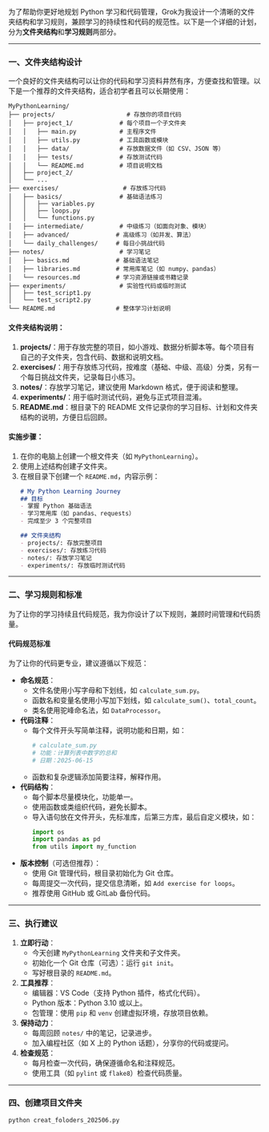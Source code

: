 为了帮助你更好地规划 Python 学习和代码管理，Grok为我设计一个清晰的文件夹结构和学习规则，兼顾学习的持续性和代码的规范性。以下是一个详细的计划，分为**文件夹结构**和**学习规则**两部分。

---

### 一、文件夹结构设计
一个良好的文件夹结构可以让你的代码和学习资料井然有序，方便查找和管理。以下是一个推荐的文件夹结构，适合初学者且可以长期使用：

```
MyPythonLearning/
├── projects/                    # 存放你的项目代码
│   ├── project_1/             # 每个项目一个子文件夹
│   │   ├── main.py            # 主程序文件
│   │   ├── utils.py           # 工具函数或模块
│   │   ├── data/              # 存放数据文件（如 CSV、JSON 等）
│   │   ├── tests/             # 存放测试代码
│   │   └── README.md          # 项目说明文档
│   ├── project_2/
│   └── ...
├── exercises/                  # 存放练习代码
│   ├── basics/                # 基础语法练习
│   │   ├── variables.py
│   │   ├── loops.py
│   │   └── functions.py
│   ├── intermediate/          # 中级练习（如面向对象、模块）
│   ├── advanced/             # 高级练习（如并发、算法）
│   └── daily_challenges/     # 每日小挑战代码
├── notes/                     # 学习笔记
│   ├── basics.md             # 基础语法笔记
│   ├── libraries.md          # 常用库笔记（如 numpy、pandas）
│   └── resources.md          # 学习资源链接或书籍记录
├── experiments/               # 实验性代码或临时测试
│   ├── test_script1.py
│   └── test_script2.py
└── README.md                 # 整体学习计划说明
```

#### 文件夹结构说明：
1. **projects/**：用于存放完整的项目，如小游戏、数据分析脚本等。每个项目有自己的子文件夹，包含代码、数据和说明文档。
2. **exercises/**：用于存放练习代码，按难度（基础、中级、高级）分类，另有一个每日挑战文件夹，记录每日小练习。
3. **notes/**：存放学习笔记，建议使用 Markdown 格式，便于阅读和整理。
4. **experiments/**：用于临时测试代码，避免与正式项目混淆。
5. **README.md**：根目录下的 README 文件记录你的学习目标、计划和文件夹结构的说明，方便日后回顾。

#### 实施步骤：
1. 在你的电脑上创建一个根文件夹（如 `MyPythonLearning`）。
2. 使用上述结构创建子文件夹。
3. 在根目录下创建一个 `README.md`，内容示例：
   ```markdown
   # My Python Learning Journey
   ## 目标
   - 掌握 Python 基础语法
   - 学习常用库（如 pandas、requests）
   - 完成至少 3 个完整项目

   ## 文件夹结构
   - projects/: 存放完整项目
   - exercises/: 存放练习代码
   - notes/: 存放学习笔记
   - experiments/: 存放临时测试代码
   ```

---

### 二、学习规则和标准
为了让你的学习持续且代码规范，我为你设计了以下规则，兼顾时间管理和代码质量。

#### 代码规范标准
为了让你的代码更专业，建议遵循以下规范：
- **命名规范**：
  - 文件名使用小写字母和下划线，如 `calculate_sum.py`。
  - 函数名和变量名使用小写加下划线，如 `calculate_sum()`、`total_count`。
  - 类名使用驼峰命名法，如 `DataProcessor`。
- **代码注释**：
  - 每个文件开头写简单注释，说明功能和日期，如：
    ```python
    # calculate_sum.py
    # 功能：计算列表中数字的总和
    # 日期：2025-06-15
    ```
  - 函数和复杂逻辑添加简要注释，解释作用。
- **代码结构**：
  - 每个脚本尽量模块化，功能单一。
  - 使用函数或类组织代码，避免长脚本。
  - 导入语句放在文件开头，先标准库，后第三方库，最后自定义模块，如：
    ```python
    import os
    import pandas as pd
    from utils import my_function
    ```
- **版本控制**（可选但推荐）：
  - 使用 Git 管理代码，根目录初始化为 Git 仓库。
  - 每周提交一次代码，提交信息清晰，如 `Add exercise for loops`。
  - 推荐使用 GitHub 或 GitLab 备份代码。

---

### 三、执行建议
1. **立即行动**：
   - 今天创建 `MyPythonLearning` 文件夹和子文件夹。
   - 初始化一个 Git 仓库（可选）：运行 `git init`。
   - 写好根目录的 `README.md`。
2. **工具推荐**：
   - 编辑器：VS Code（支持 Python 插件，格式化代码）。
   - Python 版本：Python 3.10 或以上。
   - 包管理：使用 `pip` 和 `venv` 创建虚拟环境，存放项目依赖。
3. **保持动力**：
   - 每周回顾 `notes/` 中的笔记，记录进步。
   - 加入编程社区（如 X 上的 Python 话题），分享你的代码或提问。
4. **检查规范**：
   - 每月检查一次代码，确保遵循命名和注释规范。
   - 使用工具（如 `pylint` 或 `flake8`）检查代码质量。

---

### 四、创建项目文件夹
```
python creat_foloders_202506.py
```